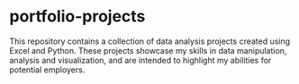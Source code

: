 # portfolio-projects
This repository contains a collection of data analysis projects created using Excel and Python. These projects showcase my skills in data manipulation, analysis and visualization, and are intended to highlight my abilities for potential employers.
